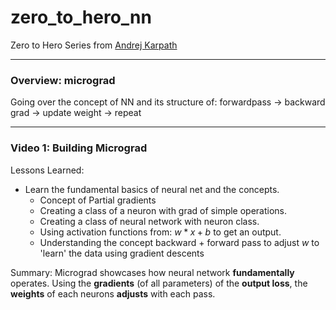 # zero_to_hero_nn
Zero to Hero Series from [Andrej Karpath](https://www.youtube.com/playlist?list=PLAqhIrjkxbuWI23v9cThsA9GvCAUhRvKZ)
***
### Overview: micrograd
Going over the concept of NN and its structure of: forwardpass -> backward grad -> update weight -> repeat
***

### Video 1: Building Micrograd
Lessons Learned:
- Learn the fundamental basics of neural net and the concepts.
    - Concept of Partial gradients
    - Creating a class of a neuron with grad of simple operations.
    - Creating a class of neural network with neuron class.
    - Using activation functions from: $w*x + b$ to get an output.
    - Understanding the concept backward + forward pass to adjust $w$ to 'learn' the data using gradient descents

Summary: Micrograd showcases how neural network **fundamentally** operates. Using the **gradients** (of all parameters) of the **output loss**, the **weights** of each neurons **adjusts** with each pass.